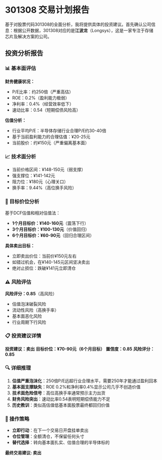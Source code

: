 # 301308 交易计划报告

基于对股票代码301308的全面分析，我将提供具体的投资建议。首先确认公司信息：根据公开数据，301308对应的是**江波龙**（Longsys），这是一家专注于存储芯片及解决方案的公司。

## 投资分析报告

### 📊 基本面评估
**财务健康状况：**
- P/E比率：约250倍（严重高估）
- ROE：0.2%（盈利能力极弱）
- 净利率：0.4%（经营效率低下）
- 速动比率：0.54（短期偿债风险高）

**估值分析：**
- 行业平均P/E：半导体存储行业合理P/E约30-40倍
- 基于当前盈利能力的合理估值：¥20-25元
- 当前股价：约¥150元（严重偏离基本面）

### 📈 技术面分析
- 当前价格区间：¥148-150元（弱支撑）
- 强支撑位：¥141-142元
- 阻力位：¥180元（心理关口）
- 换手率：9.44%（高位换手风险）

### 🎯 目标价位分析
基于DCF估值和相对估值法：
- **1个月目标价：¥140-160元**（震荡下行）
- **3个月目标价：¥100-130元**（价值回归）
- **6个月目标价：¥60-90元**（回归合理区间）

**具体卖出目标：**
- 立即卖出价位：当前价¥150元左右
- 如错过机会，在¥140-145元区间坚决卖出
- 绝对止损位：跌破¥141元立即清仓

### ⚠️ 风险评估
**风险评分：0.85**（高风险）
- 估值泡沫破裂风险
- 流动性风险（高换手率）
- 基本面恶化风险
- 行业周期下行风险

### 📋 投资建议详情
**投资建议：卖出**
**目标价位：¥70-90元（6个月目标）**
**置信度：0.85**
**风险评分：0.85**

### 🔍 详细推理
1. **估值严重泡沫化**：250倍P/E远超行业合理水平，需要250年才能通过盈利回本
2. **基本面支撑缺失**：ROE 0.2%和净利率0.4%显示公司几乎不创造价值
3. **技术面危险信号**：高位高换手率通常预示主力出货
4. **财务风险突出**：速动比率0.54表明短期偿债能力不足
5. **历史教训**：类似高估值低基本面股票最终都回归价值

### 🎯 操作策略
- **立即行动**：在下一个交易日开盘挂单卖出
- **仓位管理**：全额清仓，不保留任何头寸
- **替代选择**：转向基本面扎实、估值合理的半导体标的

**最终交易建议: 卖出**